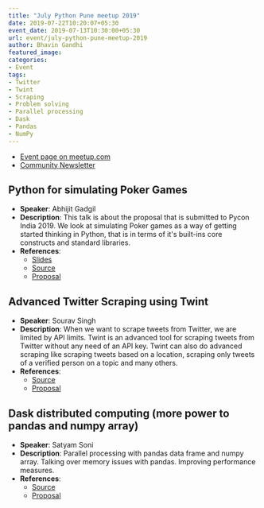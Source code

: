```yaml
---
title: "July Python Pune meetup 2019"
date: 2019-07-22T10:20:07+05:30
event_date: 2019-07-13T10:30:00+05:30
url: event/july-python-pune-meetup-2019
author: Bhavin Gandhi
featured_image:
categories:
- Event
tags:
- Twitter
- Twint
- Scraping
- Problem solving
- Parallel processing
- Dask
- Pandas
- NumPy
---
```


  * [Event page on meetup.com](https://www.meetup.com/PythonPune/events/262769950/)
  * [Community Newsletter](./community_news.md)

## Python for simulating Poker Games
  * **Speaker**: Abhijit Gadgil
  * **Description**: This talk is about the proposal that is submitted
    to Pycon India 2019. We look at simulating Poker games as a way of
    getting started thinking in Python, that is in terms of it's
    built-ins core constructs and standard libraries.
  * **References**:
    * [Slides](https://gabhijit.github.io/slides/pycon2019-poker/)
    * [Source](https://github.com/gabhijit/pycon/tree/master/2019/poker)
    * [Proposal](https://github.com/pythonpune/meetup-talks/issues/22)

## Advanced Twitter Scraping using Twint
  * **Speaker**: Sourav Singh
  * **Description**: When we want to scrape tweets from Twitter, we
    are limited by API limits. Twint is an advanced tool for scraping
    tweets from Twitter without any need of an API key. Twint can also
    do advanced scraping like scraping tweets based on a location,
    scraping only tweets of a verified person on a topic and many
    others.
  * **References**:
    * [Source](https://github.com/twintproject/twint)
    * [Proposal](https://github.com/pythonpune/meetup-talks/issues/23)

## Dask distributed computing (more power to pandas and numpy array)
  * **Speaker**: Satyam Soni
  * **Description**: Parallel processing with pandas data frame and
    numpy array. Talking over memory issues with pandas. Improving
    performance measures.
  * **References**:
    * [Source](https://github.com/satyamsoni2211/dask-tutorial-pycon-2018)
    * [Proposal](https://github.com/pythonpune/meetup-talks/issues/26)
